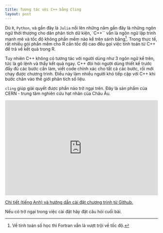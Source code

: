```yaml
---
title: Tương tác với C++ bằng Cling
layout: post
---
```


Dù `R`, `Python`, và gần đây là `Julia` nổi lên những năm gần đây là những ngôn ngữ thời thượng cho dân phân tích dữ kiện, `C++`` vẫn là ngôn ngữ lập trình mạnh mẽ và tốc độ không phần mềm nào kể trên sánh bằng[^1]. Trong thực tế, rất nhiều gói phần mềm cho R cần tốc độ cao đều gọi việc tính toán từ C++ để trả về kết quả trong R.

Tuy nhiên C++ không có tương tác với người dùng như 3 ngôn ngữ kể trên, tức là gõ lệnh và thấy kết quả ngay. C++ đòi hỏi người dùng thiết kế trước đầy đủ các bước cần làm, viết code chính xác cho tất cả các bước, rồi mới chạy được chương trình. Điều này làm nhiều người khó tiếp cập với C++ khi bước chân vào thế giới phân tích số liệu.

`cling` giúp giải quyết được phần nào trở ngại trên. Đây là sản phẩm của CERN - trung tâm nghiên cứu hạt nhân của Châu Âu.

<iframe width="100%" height="315" src="https://www.youtube.com/embed/f9Xfh8pv3Fs" frameborder="0" allow="accelerometer; autoplay; encrypted-media; gyroscope; picture-in-picture" allowfullscreen></iframe>

[Chi tiết (tiếng Anh) và hướng dẫn cài đặt chương trình từ Github.](https://github.com/root-project/cling)

Nếu có trở ngại trong việc cài đặt hãy đặt câu hỏi cuối bài.

[^1]: Về tính toán số học thì Fortran vẫn là vượt trội về tốc độ.